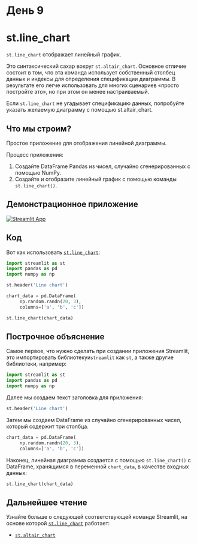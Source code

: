# День 9

# **st.line_chart**

`st.line_chart` отображает линейный график.

Это синтаксический сахар вокруг `st.altair_chart`. Основное отличие состоит в том, что эта команда использует собственный столбец данных и индексы для определения спецификации диаграммы. В результате его легче использовать для многих сценариев «просто постройте это», но при этом он менее настраиваемый.

Если `st.line_chart` не угадывает спецификацию данных, попробуйте указать желаемую диаграмму с помощью st.altair_chart.

## **Что мы строим?**

Простое приложение для отображения линейной диаграммы.

Процесс приложения:

1. Создайте DataFrame Pandas из чисел, случайно сгенерированных с помощью NumPy.
2. Создайте и отобразите линейный график с помощью команды `st.line_chart()`.

## **Демонстрационное приложение**

[![Streamlit App](https://static.streamlit.io/badges/streamlit_badge_black_white.svg)](https://share.streamlit.io/dataprofessor/st.line_chart/)

## **Код**

Вот как использовать [`st.line_chart`](https://docs.streamlit.io/library/api-reference/charts/st.line_chart):

```python
import streamlit as st
import pandas as pd
import numpy as np

st.header('Line chart')

chart_data = pd.DataFrame(
     np.random.randn(20, 3),
     columns=['a', 'b', 'c'])

st.line_chart(chart_data)

```

## **Построчное объяснение**

Самое первое, что нужно сделать при создании приложения Streamlit, это импортировать библиотекуи`streamlit` как `st`, а также другие библиотеки, например:

```python
import streamlit as st
import pandas as pd
import numpy as np
```

Далее мы создаем текст заголовка для приложения:

```python
st.header('Line chart')
```

Затем мы создаем DataFrame из случайно сгенерированных чисел, который содержит три столбца.

```python
chart_data = pd.DataFrame(
     np.random.randn(20, 3),
     columns=['a', 'b', 'c'])
```

Наконец, линейная диаграмма создается с помощью `st.line_chart()` с DataFrame, хранящимся в переменной `chart_data`, в качестве входных данных:

```python
st.line_chart(chart_data)
```

## **Дальнейшее чтение**

Узнайте больше о следующей соответствующей команде Streamlit, на основе которой [`st.line_chart`](https://docs.streamlit.io/library/api-reference/charts/st.line_chart) работает:

- [`st.altair_chart`](https://docs.streamlit.io/library/api-reference/charts/st.altair_chart)
